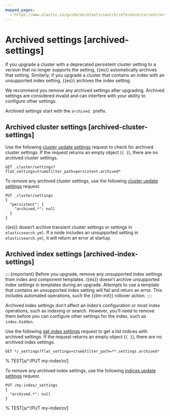 ```yaml
---
mapped_pages:
  - https://www.elastic.co/guide/en/elasticsearch/reference/current/archived-settings.html
---
```


# Archived settings [archived-settings]

If you upgrade a cluster with a deprecated persistent cluster setting to a version that no longer supports the setting, {{es}} automatically archives that setting. Similarly, if you upgrade a cluster that contains an index with an unsupported index setting, {{es}} archives the index setting.

We recommend you remove any archived settings after upgrading. Archived settings are considered invalid and can interfere with your ability to configure other settings.

Archived settings start with the `archived.` prefix.


## Archived cluster settings [archived-cluster-settings] 

Use the following [cluster update settings](https://www.elastic.co/docs/api/doc/elasticsearch/operation/operation-cluster-put-settings) request to check for archived cluster settings. If the request returns an empty object (`{ }`), there are no archived cluster settings.

```console
GET _cluster/settings?flat_settings=true&filter_path=persistent.archived*
```

To remove any archived cluster settings, use the following [cluster update settings](https://www.elastic.co/docs/api/doc/elasticsearch/operation/operation-cluster-put-settings) request.

```console
PUT _cluster/settings
{
  "persistent": {
    "archived.*": null
  }
}
```

{{es}} doesn’t archive transient cluster settings or settings in `elasticsearch.yml`. If a node includes an unsupported setting in `elasticsearch.yml`, it will return an error at startup.


## Archived index settings [archived-index-settings] 

::::{important} 
Before you upgrade, remove any unsupported index settings from index and component templates. {{es}} doesn’t archive unsupported index settings in templates during an upgrade. Attempts to use a template that contains an unsupported index setting will fail and return an error. This includes automated operations, such the {{ilm-init}} rollover action.
::::


Archived index settings don’t affect an index’s configuration or most index operations, such as indexing or search. However, you’ll need to remove them before you can configure other settings for the index, such as `index.hidden`.

Use the following [get index settings](https://www.elastic.co/docs/api/doc/elasticsearch/operation/operation-indices-get-settings) request to get a list indices with archived settings. If the request returns an empty object (`{ }`), there are no archived index settings.

```console
GET */_settings?flat_settings=true&filter_path=**.settings.archived*
```
%  TEST[s/^/PUT my-index\n/]

To remove any archived index settings, use the following [indices update settings](https://www.elastic.co/docs/api/doc/elasticsearch/operation/operation-indices-put-settings) request.

```console
PUT /my-index/_settings
{
  "archived.*": null
}
```
%  TEST[s/^/PUT my-index\n/]

